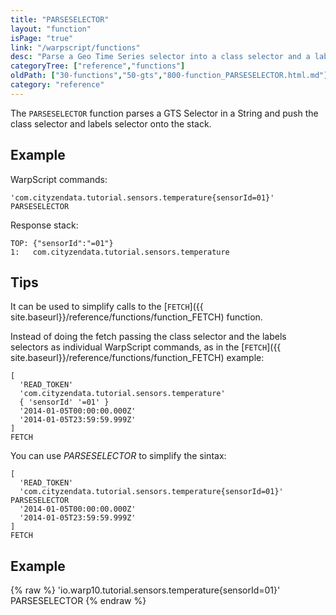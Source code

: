 ```yaml
---
title: "PARSESELECTOR"
layout: "function"
isPage: "true"
link: "/warpscript/functions"
desc: "Parse a Geo Time Series selector into a class selector and a labels selection MAP"
categoryTree: ["reference","functions"]
oldPath: ["30-functions","50-gts","800-function_PARSESELECTOR.html.md"]
category: "reference"
---
```



The `PARSESELECTOR` function parses a GTS Selector in a String and push the class selector and labels selector onto the stack.

## Example ##

WarpScript commands:

    'com.cityzendata.tutorial.sensors.temperature{sensorId=01}' PARSESELECTOR


Response stack:


    TOP: {"sensorId":"=01"}
    1:   com.cityzendata.tutorial.sensors.temperature


## Tips ##

It can be used to simplify calls to the [`FETCH`]({{ site.baseurl}}/reference/functions/function_FETCH) function.

Instead of doing the fetch passing the class selector and the labels selectors as individual WarpScript commands, as in the
[`FETCH`]({{ site.baseurl}}/reference/functions/function_FETCH) example:

    [
      'READ_TOKEN'
      'com.cityzendata.tutorial.sensors.temperature'
      { 'sensorId' '=01' }
      '2014-01-05T00:00:00.000Z'
      '2014-01-05T23:59:59.999Z'
    ]
    FETCH

You can use *PARSESELECTOR* to simplify the sintax:

    [
      'READ_TOKEN'
      'com.cityzendata.tutorial.sensors.temperature{sensorId=01}' PARSESELECTOR
      '2014-01-05T00:00:00.000Z'
      '2014-01-05T23:59:59.999Z'
    ]
    FETCH


## Example ##

{% raw %}
<warp10-warpscript-widget backend="{{backend}}"  exec-endpoint="{{execEndpoint}}">'io.warp10.tutorial.sensors.temperature{sensorId=01}' PARSESELECTOR
</warp10-warpscript-widget>
{% endraw %}    
